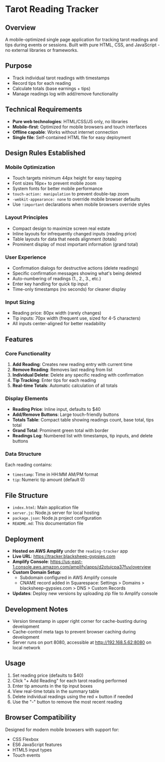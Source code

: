 # Tarot Reading Tracker

## Overview
A mobile-optimized single page application for tracking tarot readings and tips during events or sessions. Built with pure HTML, CSS, and JavaScript - no external libraries or frameworks.

## Purpose
- Track individual tarot readings with timestamps
- Record tips for each reading
- Calculate totals (base earnings + tips)
- Manage readings log with add/remove functionality

## Technical Requirements
- **Pure web technologies**: HTML/CSS/JS only, no libraries
- **Mobile-first**: Optimized for mobile browsers and touch interfaces
- **Offline capable**: Works without internet connection
- **Single file**: Self-contained HTML file for easy deployment

## Design Rules Established

### Mobile Optimization
- Touch targets minimum 44px height for easy tapping
- Font sizes 16px+ to prevent mobile zoom
- System fonts for better mobile performance
- `touch-action: manipulation` to prevent double-tap zoom
- `-webkit-appearance: none` to override mobile browser defaults
- Use `!important` declarations when mobile browsers override styles

### Layout Principles
- Compact design to maximize screen real estate
- Inline layouts for infrequently changed inputs (reading price)
- Table layouts for data that needs alignment (totals)
- Prominent display of most important information (grand total)

### User Experience
- Confirmation dialogs for destructive actions (delete readings)
- Specific confirmation messages showing what's being deleted
- Auto-numbering of readings (1., 2., 3., etc.)
- Enter key handling for quick tip input
- Time-only timestamps (no seconds) for cleaner display

### Input Sizing
- Reading price: 80px width (rarely changes)
- Tip inputs: 70px width (frequent use, sized for 4-5 characters)
- All inputs center-aligned for better readability

## Features

### Core Functionality
1. **Add Reading**: Creates new reading entry with current time
2. **Remove Reading**: Removes last reading from list
3. **Individual Delete**: Delete any specific reading with confirmation
4. **Tip Tracking**: Enter tips for each reading
5. **Real-time Totals**: Automatic calculation of all totals

### Display Elements
- **Reading Price**: Inline input, defaults to $40
- **Add/Remove Buttons**: Large touch-friendly buttons
- **Totals Table**: Compact table showing readings count, base total, tips total
- **Grand Total**: Prominent green total with border
- **Readings Log**: Numbered list with timestamps, tip inputs, and delete buttons

### Data Structure
Each reading contains:
- `timestamp`: Time in HH:MM AM/PM format
- `tip`: Numeric tip amount (default 0)

## File Structure
- `index.html`: Main application file
- `server.js`: Node.js server for local hosting
- `package.json`: Node.js project configuration
- `README.md`: This documentation file

## Deployment
- **Hosted on AWS Amplify** under the `reading-tracker` app
- **Live URL**: https://tracker.blacksheep-gypsies.com
- **Amplify Console**: https://us-east-1.console.aws.amazon.com/amplify/apps/d2otujcpa37fuv/overview
- **Custom Domain Setup**: 
  - Subdomain configured in AWS Amplify console
  - CNAME record added in Squarespace: Settings > Domains > blacksheep-gypsies.com > DNS > Custom Records
- **Updates**: Deploy new versions by uploading zip file to Amplify console

## Development Notes
- Version timestamp in upper right corner for cache-busting during development
- Cache-control meta tags to prevent browser caching during development
- Server runs on port 8080, accessible at http://192.168.5.62:8080 on local network

## Usage
1. Set reading price (defaults to $40)
2. Click "+ Add Reading" for each tarot reading performed
3. Enter tip amounts in the tip input boxes
4. View real-time totals in the summary table
5. Delete individual readings using the red × button if needed
6. Use the "-" button to remove the most recent reading

## Browser Compatibility
Designed for modern mobile browsers with support for:
- CSS Flexbox
- ES6 JavaScript features
- HTML5 input types
- Touch events